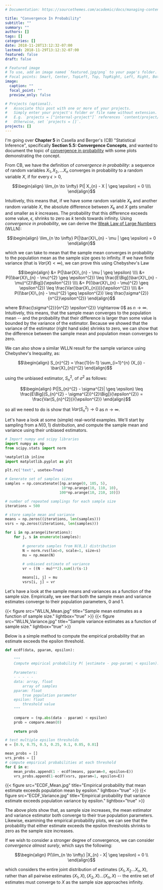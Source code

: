 ```yaml
---
# Documentation: https://sourcethemes.com/academic/docs/managing-content/

title: "Convergence In Probability"
subtitle: ""
summary: ""
authors: []
tags: []
categories: []
date: 2018-11-28T13:12:32-07:00
lastmod: 2018-11-29T13:12:32-07:00
featured: false
draft: false

# Featured image
# To use, add an image named `featured.jpg/png` to your page's folder.
# Focal points: Smart, Center, TopLeft, Top, TopRight, Left, Right, BottomLeft, Bottom, BottomRight.
image:
  caption: ""
  focal_point: ""
  preview_only: false

# Projects (optional).
#   Associate this post with one or more of your projects.
#   Simply enter your project's folder or file name without extension.
#   E.g. `projects = ["internal-project"]` references `content/project/deep-learning/index.md`.
#   Otherwise, set `projects = []`.
projects: []
---
```


I'm going over **Chapter 5** in Casella and Berger's (CB) "Statistical Inference", specifically **Section 5.5: Convergence Concepts**, and wanted to document the topic of [convergence in probability](https://en.wikipedia.org/wiki/Convergence_of_random_variables#Convergence_in_probability) with some plots demonstrating the concept.

From CB, we have the definition of *convergence in probability*: a sequence of random variables $X_{1}, X_{2}, ... X_{n}$ converges in probability to a random variable $X$, if for every $\epsilon > 0$,

$$\begin{align}
\lim_{n \to \infty} P(| X_{n} - X | \geq \epsilon) = 0 \\\\
\end{align}$$

Intuitively, this means that, if we have some random variable $X_{k}$ and another random variable $X$, the absolute difference between $X_{k}$ and $X$ gets smaller and smaller as $k$ increases.  The probability that this difference exceeds some value, $\epsilon$, shrinks to zero as $k$ tends towards infinity.  Using *convergence in probability*, we can derive the [Weak Law of Large Numbers](https://en.wikipedia.org/wiki/Law_of_large_numbers#Weak_law) (WLLN):

$$\begin{align}
\lim_{n \to \infty} P(|\bar{X}\_{n} - \mu | \geq \epsilon) = 0
\end{align}$$

which we can take to mean that the sample mean converges in probability to the population mean as the sample size goes to infinity.  If we have finite variance (that is $Var(X) < \infty$), we can prove this using Chebyshev's Law

$$\begin{align}
 &= P(|\bar{X}\_{n} - \mu | \geq \epsilon) \\\\
 &= P((\bar{X}\_{n} - \mu)^{2} \geq \epsilon^{2}) \leq \frac{E\Big[(\bar{X}\_{n} - \mu)^{2}\Big]}{\epsilon^{2}} \\\\
 &= P((\bar{X}\_{n} - \mu)^{2} \geq \epsilon^{2}) \leq \frac{Var(\bar{X\_{n}})}{\epsilon^{2}} \\\\
 &= P((\bar{X}\_{n} - \mu)^{2} \geq \epsilon^{2}) \leq \frac{\sigma^{2}}{n^{2}\epsilon^{2}}
\end{align}$$

where $\frac{\sigma^{2}}{n^{2} \epsilon^{2}} \rightarrow 0$ as $n \rightarrow \infty$.  Intuitively, this means, that the sample mean converges to the population mean -- and the probability that their difference is larger than some value is bounded by the variance of the estimator.  Because we showed that the variance of the estimator (right hand side) shrinks to zero, we can show that the difference between the sample mean and population mean converges to zero.

We can also show a similar WLLN result for the sample variance using Chebyshev's Inequality, as:

$$\begin{align}
S_{n}^{2} = \frac{1}{n-1} \sum_{i=1}^{n} (X_{i} - \bar{X}_{n})^{2}
\end{align}$$

using the unbiased estimator, $S_{n}^{2}$, of $\sigma^{2}$ as follows:

$$\begin{align}
P(|S_{n}^{2} - \sigma^{2}| \geq \epsilon) \leq \frac{E\Big[(S_{n}^{2} - \sigma^{2})^{2}\Big]}{\epsilon^{2}} = \frac{Var(S_{n}^{2})}{\epsilon^{2}}
\end{align}$$

so all we need to do is show that $Var(S_{n}^{2}) \rightarrow 0$ as $n \rightarrow \infty$.

Let's have a look at some (simple) real-world examples.  We'll start by sampling from a $N(0,1)$ distribution, and compute the sample mean and variance using their unbiased estimators.

```python
# Import numpy and scipy libraries
import numpy as np
from scipy.stats import norm

%matplotlib inline
import matplotlib.pyplot as plt

plt.rc('text', usetex=True)
```

```python
# Generate set of samples sizes
samples = np.concatenate([np.arange(0, 105, 5), 
                          10*np.arange(10, 110, 10),
                         100*np.arange(10, 210, 10)])

# number of repeated samplings for each sample size
iterations = 500

# store sample mean and variance
means = np.zeros((iterations, len(samples)))
vsrs = np.zeros((iterations, len(samples)))

for i in np.arange(iterations):
    for j, s in enumerate(samples):
        
        # generate samples from N(0,1) distribution
        N = norm.rvs(loc=0, scale=1, size=s)
        mu = np.mean(N)
        
        # unbiased estimate of variance
        vr = ((N - mu)**2).sum()/(s-1)

        means[i, j] = mu
        vsrs[i, j] = vr
```

Let's have a look at the sample means and variances as a function of the sample size.  Empirically, we see that both the sample mean and variance estimates converge to their population parameters, 0 and 1.

{{< figure src="WLLN_Mean.jpg" title="Sample mean estimates as a function of sample size." lightbox="true" >}}
{{< figure src="WLLN_Variance.jpg" title="Sample variance estimates as a function of sample size." lightbox="true" >}}

Below is a simple method to compute the empirical probability that an estimate exceeds the epsilon threshold.

```python
def ecdf(data, pparam, epsilon):
    
    """
    Compute empirical probability P( |estimate - pop-param| < epsilon).
    
    Parameters:
    - - - - -
    data: array, float
        array of samples
    pparam: float
        true population parameter
    epsilon: float
        threshold value
    """
    
    compare = (np.abs(data - pparam) < epsilon)
    prob = compare.mean(0)
    
    return prob
```

```python
# test multiple epsilon thresholds
e = [0.9, 0.75, 0.5, 0.25, 0.1, 0.05, 0.01]

mean_probs = []
vrs_probs = []
# compute empirical probabilities at each threshold
for E in e:
    mean_probs.append(1 - ecdf(means, pparam=0, epsilon=E))
    vrs_probs.append(1-ecdf(vsrs, pparam=1, epsilon=E))
```

{{< figure src="ECDF_Mean.jpg" title="Empirical probability that mean estimate exceeds population mean by epsilon." lightbox="true" >}}
{{< figure src="ECDF_Variance.jpg" title="Empirical probability that variance estimate exceeds population variance by epsilon." lightbox="true" >}}


The above plots show that, as sample size increases, the mean estimator and variance estimator both converge to their true population parameters.  Likewise, examining the empirical probability plots, we can see that the probability that either estimate exceeds the epsilon thresholds shrinks to zero as the sample size increases.

If we wish to consider a stronger degree of convergence, we can consider *convergence almost surely*, which says the following:

$$\begin{align}
P(\lim_{n \to \infty} |X_{n} - X| \geq \epsilon) = 0 \\
\end{align}$$

which considers the entire joint distribution of estimates $( X_{1}, X_{2}...X_{n}, X)$, rather than all pairwise estimates $(X_{1},X), (X_{2},X)... (X_{n},X)$ -- the entire set of estimates must converge to $X$ as the sample size approaches infinity.
